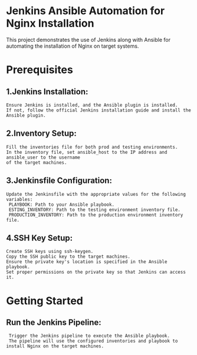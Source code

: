# Jenkins Ansible Automation for Nginx Installation

This project demonstrates the use of Jenkins along with Ansible for automating the installation of Nginx on target systems.

# Prerequisites

## 1.Jenkins Installation:
    Ensure Jenkins is installed, and the Ansible plugin is installed.
    If not, follow the official Jenkins installation guide and install the Ansible plugin.

## 2.Inventory Setup:
    Fill the inventories file for both prod and testing environments. 
    In the inventory file, set ansible_host to the IP address and ansible_user to the username 
    of the target machines.

## 3.Jenkinsfile Configuration:
    Update the Jenkinsfile with the appropriate values for the following variables:
     PLAYBOOK: Path to your Ansible playbook.
     ESTING_INVENTORY: Path to the testing environment inventory file.
     PRODUCTION_INVENTORY: Path to the production environment inventory file.

## 4.SSH Key Setup:
    Create SSH keys using ssh-keygen.
    Copy the SSH public key to the target machines.
    Ensure the private key's location is specified in the Ansible playbook.
    Set proper permissions on the private key so that Jenkins can access it.

# Getting Started

 ## Run the Jenkins Pipeline:
     Trigger the Jenkins pipeline to execute the Ansible playbook.
     The pipeline will use the configured inventories and playbook to install Nginx on the target machines.
